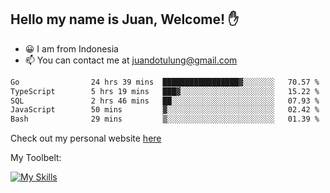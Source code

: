 ## Hello my name is Juan, Welcome! ✋

- 😀 I am from Indonesia
- 📫 You can contact me at juandotulung@gmail.com

<!--START_SECTION:waka-->

```txt
Go                24 hrs 39 mins  █████████████████▓░░░░░░░   70.57 %
TypeScript        5 hrs 19 mins   ███▓░░░░░░░░░░░░░░░░░░░░░   15.22 %
SQL               2 hrs 46 mins   ██░░░░░░░░░░░░░░░░░░░░░░░   07.93 %
JavaScript        50 mins         ▓░░░░░░░░░░░░░░░░░░░░░░░░   02.42 %
Bash              29 mins         ▒░░░░░░░░░░░░░░░░░░░░░░░░   01.39 %
```

<!--END_SECTION:waka-->

Check out my personal website [here](https://juanchristian.com)

My Toolbelt:

[![My Skills](https://skillicons.dev/icons?i=go,js,ts,nodejs,express,react,nextjs,vue,tailwind,vite,html,css,python,php,aws,bash,linux,postgres,mysql,redis,kafka,docker,vercel,netlify,vscode,figma)](https://skillicons.dev)

